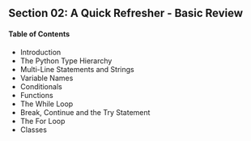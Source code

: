 ## Section 02: A Quick Refresher - Basic Review

#### Table of Contents
- Introduction
- The Python Type Hierarchy
- Multi-Line Statements and Strings
- Variable Names
- Conditionals
- Functions
- The While Loop
- Break, Continue and the Try Statement
- The For Loop
- Classes
